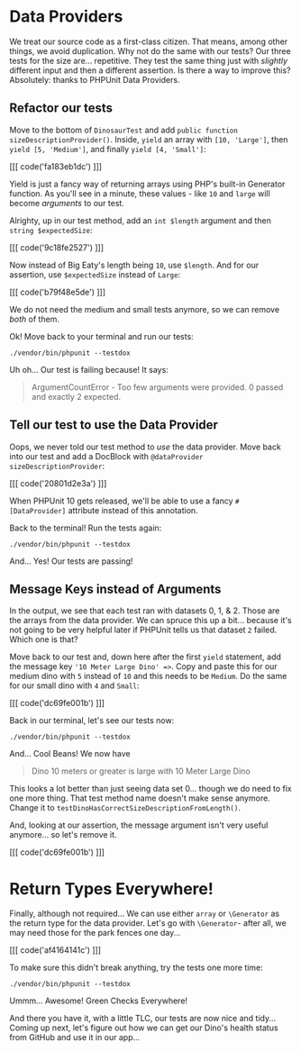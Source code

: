 # Data Providers

We treat our source code as a first-class citizen. That means, among other things,
we avoid duplication. Why not do the same with our
tests? Our three tests for the size are... repetitive. They test the same thing
just with *slightly* different input and then a different assertion. Is there
a way to improve this? Absolutely: thanks to PHPUnit Data Providers.

## Refactor our tests

Move to the bottom of `DinosaurTest` and add
`public function sizeDescriptionProvider()`. Inside, `yield` an array with `[10, 'Large']`,
then `yield [5, 'Medium']`, and finally `yield [4, 'Small']`:

[[[ code('fa183eb1dc') ]]]

Yield is just a fancy way of returning arrays using PHP's built-in Generator function. 
As you'll see in a minute, these values - like `10` and `large` 
will become *arguments* to our test.

Alrighty, up in our test method, add an `int $length` argument and then
`string $expectedSize`:

[[[ code('9c18fe2527') ]]]

Now instead of Big Eaty's length being `10`, use `$length`. And for our assertion, 
use `$expectedSize` instead of `Large`:

[[[ code('b79f48e5de') ]]]

We do not need the medium and small tests anymore, so we can remove *both* of them.

Ok! Move back to your terminal and run our tests:

```terminal
./vendor/bin/phpunit --testdox
```

Uh oh... Our test is failing because! It says:

> ArgumentCountError - Too few arguments were provided. 0 passed and exactly 2 expected.

## Tell our test to use the Data Provider

Oops, we never told our test method to *use* the data provider. Move back into our
test and add a DocBlock with `@dataProvider sizeDescriptionProvider`:

[[[ code('20801d2e3a') ]]]

When PHPUnit 10 gets released, we'll be able to use a fancy `#[DataProvider]` attribute 
instead of this annotation.

Back to the terminal! Run the tests again:

```terminal-silent
./vendor/bin/phpunit --testdox
```

And... Yes! Our tests are passing!

## Message Keys instead of Arguments

In the output, we see that each test ran with datasets 0, 1, & 2. Those are the
arrays from the data provider. We can spruce this up a bit... because it's not
going to be very helpful later if PHPUnit tells us that dataset `2` failed. Which
one is that?

Move back to our test and, down here after the first `yield` statement, add the message
key `'10 Meter Large Dino' =>`. Copy and paste this for our medium dino with `5`
instead of `10` and this needs to be `Medium`. Do the same for our small dino
with `4` and `Small`:

[[[ code('dc69fe001b') ]]]

Back in our terminal, let's see our tests now:

```terminal-silent
./vendor/bin/phpunit --testdox
```

And... Cool Beans! We now have

> Dino 10 meters or greater is large with 10 Meter Large Dino

This looks a lot better than just seeing data set 0... though we do need to fix
one more thing. That test method name doesn't make sense anymore.
Change it to `testDinoHasCorrectSizeDescriptionFromLength()`.

And, looking at our assertion, the message argument isn't very useful anymore... so let's
remove it.

[[[ code('dc69fe001b') ]]]

# Return Types Everywhere!

Finally, although not required... We can use either `array` or
`\Generator` as the return type for the data provider. Let's go with
`\Generator`- after all, we may need those for the park fences one day...

[[[ code('af4164141c') ]]]

To make sure this didn't break anything, try the tests one more time:

```terminal-silent
./vendor/bin/phpunit --testdox
```

Ummm... Awesome! Green Checks Everywhere!

And there you have it, with a little TLC, our tests are now nice and tidy...
Coming up next, let's figure out how we can get our Dino's health status from
GitHub and use it in our app...
